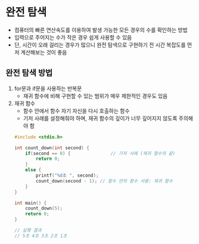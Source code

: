 # 완전 탐색
- 컴퓨터의 빠른 연산속도를 이용하여 발생 가능한 모든 경우의 수를 확인하는 방법
- 입력으로 주어지는 수가 작은 경우 쉽게 사용할 수 있음
- 단, 시간이 오래 걸리는 경우가 많으니 완전 탐색으로 구현하기 전 시간 복잡도를 먼저 계산해보는 것이 좋음

## 완전 탐색 방법
1. for문과 if문을 사용하는 반복문
    - 재귀 함수에 비해 구현할 수 있는 범위가 매우 제한적인 경우도 있음
2. 재귀 함수
    - 함수 안에서 함수 자기 자신을 다시 호출하는 함수
    - 기저 사례를 설정해줘야 하며, 재귀 함수의 깊이가 너무 깊어지지 않도록 주의해야 함
    ``` c
    #include <stdio.h>

    int count_down(int second) {
        if(second == 0) {	            // 기저 사례 (재귀 함수의 끝)
            return 0;
        }
        else {
            printf("%d초 ", second);
            count_down(second - 1);	// 함수 안의 함수 사용: 재귀 함수
        }
    }

    int main() {
        count_down(5);
        return 0;
    }

    // 실행 결과
    // 5초 4초 3초 2초 1초
    ```
